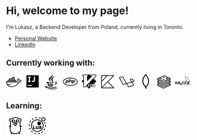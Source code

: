 # Hi, welcome to my page!

I'm Lukasz, a Backend Developer from Poland, currently living in Toronto.

- [Personal Website](https://lzag.dev)  
- [LinkedIn](https://www.linkedin.com/in/lzagroba)  

## Currently working with:

<div style="display: flex; gap: 10px;">
  <a href="https://docs.docker.com"><img src="icons/docker.png" alt="Docker"></a>
  <a href="http://jetbrains.com/idea/resources/"><img src="icons/idea.png" alt="IntelliJ IDEA"></a>
  <a href="https://docs.oracle.com/en/java/"><img src="icons/java.png" alt="Java"></a>
  <a href="https://www.php.net/docs.php"><img src="icons/php.png" alt="PHP"></a>
  <a href="https://neovim.io/doc/"><img src="icons/vim.png" alt="Vim"></a>
  <a href="https://kotlinlang.org/docs/home.html"><img src="icons/kotlin.png" alt="Kotlin"></a>
  <a href="https://laravel.com/docs/12.x/readme"><img src="icons/laravel.png" alt="Laravel"></a>
  <a href="https://www.mongodb.com/docs/"><img src="icons/mongo.png" alt="MongoDB"></a>
  <a href="https://redis.io/docs/latest/"><img src="icons/redis.png" alt="Redis"></a>
  <a href="https://dev.mysql.com/doc/"><img src="icons/mysql.png" alt="MySQL"></a>
</div>

## Learning:

<div style="display: flex; gap: 10px;">
  <a href="https://go.dev/doc/"><img src="icons/golang.png" alt="Go"></a>
  <a href="https://www.lua.org/docs.html"><img src="icons/lua.png" alt="Lua"></a>
</div>
